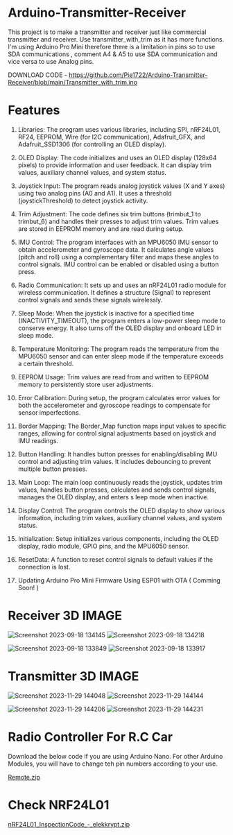 # Arduino-Transmitter-Receiver

This project is to make a transmitter and receiver just like commercial transmitter and receiver.
Use transmitter_with_trim as it has more functions. I'm using Arduino Pro Mini therefore there is a limitation in pins so to use SDA communications , comment A4 & A5 to use SDA communication and vice versa to use Analog pins. 

DOWNLOAD CODE - https://github.com/Pie1722/Arduino-Transmitter-Receiver/blob/main/Transmitter_with_trim.ino

# Features

1. Libraries: The program uses various libraries, including SPI, nRF24L01, RF24, EEPROM, Wire (for I2C communication), Adafruit_GFX, and Adafruit_SSD1306 (for controlling an OLED 
   display).

2. OLED Display: The code initializes and uses an OLED display (128x64 pixels) to provide information and user feedback. It can display trim values, auxiliary channel values, and system 
   status.

3. Joystick Input: The program reads analog joystick values (X and Y axes) using two analog pins (A0 and A1). It uses a threshold (joystickThreshold) to detect joystick activity.

4. Trim Adjustment: The code defines six trim buttons (trimbut_1 to trimbut_6) and handles their presses to adjust trim values. Trim values are stored in EEPROM memory and are read 
   during setup.

5. IMU Control: The program interfaces with an MPU6050 IMU sensor to obtain accelerometer and gyroscope data. It calculates angle values (pitch and roll) using a complementary filter 
   and maps these angles to control signals. IMU control can be enabled or disabled using a button press.

6. Radio Communication: It sets up and uses an nRF24L01 radio module for wireless communication. It defines a structure (Signal) to represent control signals and sends these signals 
   wirelessly.

7. Sleep Mode: When the joystick is inactive for a specified time (INACTIVITY_TIMEOUT), the program enters a low-power sleep mode to conserve energy. It also turns off the OLED display 
   and onboard LED in sleep mode.

8. Temperature Monitoring: The program reads the temperature from the MPU6050 sensor and can enter sleep mode if the temperature exceeds a certain threshold.

9. EEPROM Usage: Trim values are read from and written to EEPROM memory to persistently store user adjustments.

10. Error Calibration: During setup, the program calculates error values for both the accelerometer and gyroscope readings to compensate for sensor imperfections.

11. Border Mapping: The Border_Map function maps input values to specific ranges, allowing for control signal adjustments based on joystick and IMU readings.

12. Button Handling: It handles button presses for enabling/disabling IMU control and adjusting trim values. It includes debouncing to prevent multiple button presses.

13. Main Loop: The main loop continuously reads the joystick, updates trim values, handles button presses, calculates and sends control signals, manages the OLED display, and enters s 
    leep mode when inactive.

14. Display Control: The program controls the OLED display to show various information, including trim values, auxiliary channel values, and system status.

15. Initialization: Setup initializes various components, including the OLED display, radio module, GPIO pins, and the MPU6050 sensor.

16. ResetData: A function to reset control signals to default values if the connection is lost.

17. Updating Arduino Pro Mini Firmware Using ESP01 with OTA ( Comming Soon! )

# Receiver 3D IMAGE 

![Screenshot 2023-09-18 134145](https://github.com/HyperArx/Arduino-Transmitter-Receiver/assets/86643678/ea99f1ee-3162-425a-bd24-1693b3a2b001)
![Screenshot 2023-09-18 134218](https://github.com/HyperArx/Arduino-Transmitter-Receiver/assets/86643678/d91e2560-1855-461f-8238-2a0aa3840254)

![Screenshot 2023-09-18 133849](https://github.com/HyperArx/Arduino-Transmitter-Receiver/assets/86643678/028317d7-e2c3-4d8a-98c9-f3b1d13e1644)
![Screenshot 2023-09-18 133917](https://github.com/HyperArx/Arduino-Transmitter-Receiver/assets/86643678/2b8a5546-1c2a-4c96-98cb-bc6da7ae9cde)

# Transmitter 3D IMAGE 

![Screenshot 2023-11-29 144048](https://github.com/Pie1722/Arduino-Transmitter-Receiver/assets/86643678/67515aae-b524-4ce9-8beb-a0c335a004ae)
![Screenshot 2023-11-29 144144](https://github.com/Pie1722/Arduino-Transmitter-Receiver/assets/86643678/6ef1c2b3-3120-42b9-bcf1-dc3b32e28bc3)

![Screenshot 2023-11-29 144206](https://github.com/Pie1722/Arduino-Transmitter-Receiver/assets/86643678/7d902b70-8d9b-4a57-b5a7-59573701b5e9)
![Screenshot 2023-11-29 144231](https://github.com/Pie1722/Arduino-Transmitter-Receiver/assets/86643678/a9c0915c-f6da-4f2d-988e-a53087edec23)

# Radio Controller For R.C Car

Download the below code if you are using Arduino Nano. For other Arduino Modules, you will have to change teh pin numbers according to your use.

[Remote.zip](https://github.com/HyperArx/Arduino-Transmitter-Receiver/files/7878967/Remote.zip) 

# Check NRF24L01

[nRF24L01_InspectionCode_-_elekkrypt.zip](https://github.com/HyperArx/Arduino-Transmitter-Receiver/files/7919641/nRF24L01_InspectionCode_-_elekkrypt.zip)




